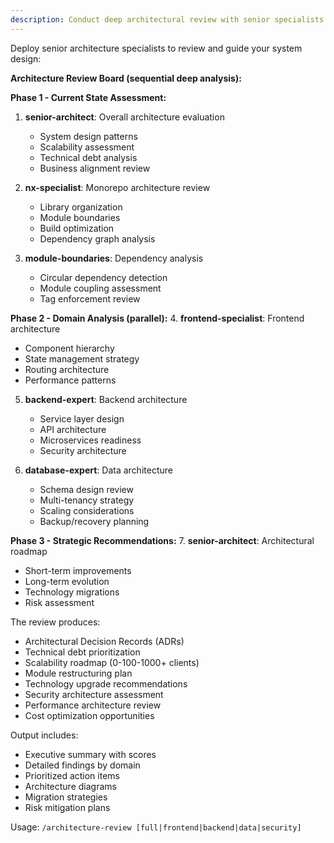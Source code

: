 ```yaml
---
description: Conduct deep architectural review with senior specialists for strategic decisions
---
```


Deploy senior architecture specialists to review and guide your system design:

**Architecture Review Board (sequential deep analysis):**

**Phase 1 - Current State Assessment:**

1. **senior-architect**: Overall architecture evaluation
   - System design patterns
   - Scalability assessment
   - Technical debt analysis
   - Business alignment review

2. **nx-specialist**: Monorepo architecture review
   - Library organization
   - Module boundaries
   - Build optimization
   - Dependency graph analysis

3. **module-boundaries**: Dependency analysis
   - Circular dependency detection
   - Module coupling assessment
   - Tag enforcement review

**Phase 2 - Domain Analysis (parallel):** 4. **frontend-specialist**: Frontend architecture

- Component hierarchy
- State management strategy
- Routing architecture
- Performance patterns

5. **backend-expert**: Backend architecture
   - Service layer design
   - API architecture
   - Microservices readiness
   - Security architecture

6. **database-expert**: Data architecture
   - Schema design review
   - Multi-tenancy strategy
   - Scaling considerations
   - Backup/recovery planning

**Phase 3 - Strategic Recommendations:** 7. **senior-architect**: Architectural roadmap

- Short-term improvements
- Long-term evolution
- Technology migrations
- Risk assessment

The review produces:

- Architectural Decision Records (ADRs)
- Technical debt prioritization
- Scalability roadmap (0-100-1000+ clients)
- Module restructuring plan
- Technology upgrade recommendations
- Security architecture assessment
- Performance architecture review
- Cost optimization opportunities

Output includes:

- Executive summary with scores
- Detailed findings by domain
- Prioritized action items
- Architecture diagrams
- Migration strategies
- Risk mitigation plans

Usage: `/architecture-review [full|frontend|backend|data|security]`
